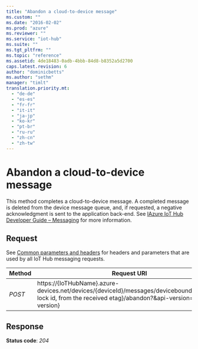 ```yaml
---
title: "Abandon a cloud-to-device message"
ms.custom: ""
ms.date: "2016-02-02"
ms.prod: "azure"
ms.reviewer: ""
ms.service: "iot-hub"
ms.suite: ""
ms.tgt_pltfrm: ""
ms.topic: "reference"
ms.assetid: 4de18483-0adb-4bbb-84d8-b8352a5d2700
caps.latest.revision: 6
author: "dominicbetts"
ms.author: "sethm"
manager: "timlt"
translation.priority.mt: 
  - "de-de"
  - "es-es"
  - "fr-fr"
  - "it-it"
  - "ja-jp"
  - "ko-kr"
  - "pt-br"
  - "ru-ru"
  - "zh-cn"
  - "zh-tw"
---
```

# Abandon a cloud-to-device message
This method completes a cloud-to-device message. A completed message is deleted from the device message queue, and, if requested, a negative acknowledgment is sent to the application back-end. See [IAzure IoT Hub Developer Guide – Messaging](https://azure.microsoft.com/documentation/articles/iot-hub-devguide#messaging) for more information.  
  
## Request  
 See [Common parameters and headers](device-messaging-rest-apis.md#bk_common) for headers and parameters that are used by all IoT Hub messaging requests.  
  
|Method|Request URI|  
|------------|-----------------|  
|*POST*|https://{IoTHubName}.azure-devices.net/devices/{deviceId}/messages/devicebound/{message lock id, from the received etag}/abandon?&api-version={api-version}|  
  
## Response  
 **Status code**: *204*